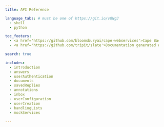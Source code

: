 ```yaml
---
title: API Reference

language_tabs: # must be one of https://git.io/vQNgJ
  - shell
  - python

toc_footers:
  - <a href='https://github.com/bloomsburyai/cape-webservices'>Cape Backend</a>
  - <a href='https://github.com/tripit/slate'>Documentation generated with Slate</a>

search: true

includes:
  - introduction
  - answers
  - userAuthentication
  - documents
  - savedReplies
  - annotations
  - inbox
  - userConfiguration
  - userCreation
  - handlingLists
  - mockServices
  
---
```












